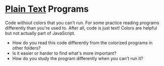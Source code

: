 # [Plain Text](https://en.wikipedia.org/wiki/Plain_text) Programs

Code without colors that you can't run. For some practice reading programs
differently than you're used to. After all, code is just text! Colors are
helpful but not actually part of JavaScript.

- How do you read this code differently from the colorized programs in other
  folders?
- Is it easier or harder to find what's more important?
- How do you study the program differently when you can't run it?
